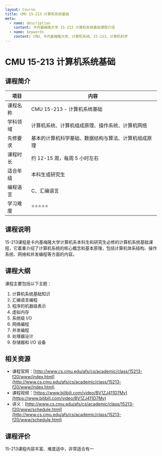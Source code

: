 ```yaml
---
layout: Course
title: CMU 15-213 计算机系统基础
meta:
  - name: description
    content: 卡内基梅隆大学 15-213 计算机系统基础课程介绍
  - name: keywords
    content: CMU、卡内基梅隆大学、计算机系统、15-213、计算机科学
---
```


# CMU 15-213 计算机系统基础

## 课程简介

| 项目           | 内容                                        |
| ------------ | ------------------------------------------ |
| 课程名称     | CMU 15-213 - 计算机系统基础                       |
| 学科领域     | 计算机系统、计算机组成原理、操作系统、计算机网络 |
| 先修要求     | 基本的计算机科学基础、数据结构与算法、计算机组成原理 |
| 课程时长     | 约 12-15 周，每周 5 小时左右                   |
| 适合年级     | 本科生或研究生                               |
| 编程语言     | C、汇编语言                                 |
| 学习难度     | ⭐⭐⭐⭐⭐                                    |

## 课程说明

15-213课程是卡内基梅隆大学计算机系本科生和研究生必修的计算机系统基础课程，它着重介绍了计算机系统的核心概念和基本原理，包括计算机体系结构、操作系统、网络和并发编程等方面的内容。

## 课程大纲

课程主要包括以下主题：

1. 计算机系统基础知识
2. 汇编语言编程
3. 程序的机器级表示
4. 虚拟内存
5. 系统级 I/O
6. 网络编程
7. 并发编程
8. 处理器设计
9. 存储器和 I/O 设备

## 相关资源

* 课程官网：[http://www.cs.cmu.edu/afs/cs/academic/class/15213-f20/www/index.html](http://www.cs.cmu.edu/afs/cs/academic/class/15213-f20/www/index.html)
* 课程视频：[https://www.bilibili.com/video/BV1ZJ411D7Mv](https://www.bilibili.com/video/BV1ZJ411D7Mv)
* 讲义：[http://www.cs.cmu.edu/afs/cs/academic/class/15213-f20/www/schedule.html](http://www.cs.cmu.edu/afs/cs/academic/class/15213-f20/www/schedule.html)

## 课程评价

15-213课程内容丰富、难度适中，非常适合有一
